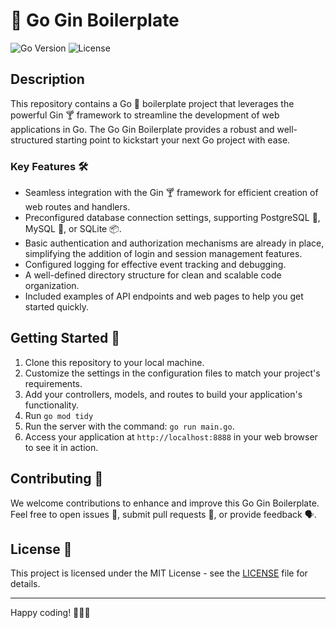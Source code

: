 # 🚀 Go Gin Boilerplate

![Go Version](https://img.shields.io/badge/Go-v1.20-blue.svg)
![License](https://img.shields.io/badge/License-MIT-green.svg)

## Description

This repository contains a Go 🐹 boilerplate project that leverages the powerful Gin 🍸 framework to streamline the development of web applications in Go. The Go Gin Boilerplate provides a robust and well-structured starting point to kickstart your next Go project with ease.

### Key Features 🛠️

- Seamless integration with the Gin 🍸 framework for efficient creation of web routes and handlers.
- Preconfigured database connection settings, supporting PostgreSQL 🐘, MySQL 🐬, or SQLite 📦.
- Basic authentication and authorization mechanisms are already in place, simplifying the addition of login and session management features.
- Configured logging for effective event tracking and debugging.
- A well-defined directory structure for clean and scalable code organization.
- Included examples of API endpoints and web pages to help you get started quickly.

## Getting Started 🚀

1. Clone this repository to your local machine.
2. Customize the settings in the configuration files to match your project's requirements.
3. Add your controllers, models, and routes to build your application's functionality.
4. Run `go mod tidy`
5. Run the server with the command: `go run main.go`.
6. Access your application at `http://localhost:8888` in your web browser to see it in action.

## Contributing 🤝

We welcome contributions to enhance and improve this Go Gin Boilerplate. Feel free to open issues 🐛, submit pull requests 🚧, or provide feedback 🗣️.

## License 📜

This project is licensed under the MIT License - see the [LICENSE](LICENSE) file for details.

---

Happy coding! 🚀👨‍💻
